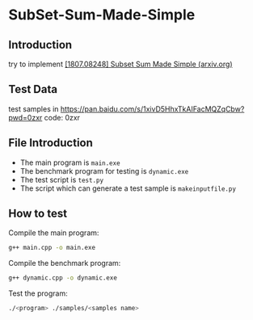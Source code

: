 # SubSet-Sum-Made-Simple
## Introduction
try to implement [\[1807.08248\] Subset Sum Made Simple (arxiv.org)](https://arxiv.org/abs/1807.08248)

## Test Data
test samples in
https://pan.baidu.com/s/1xivD5HhxTkAIFacMQZqCbw?pwd=0zxr 
code: 0zxr 

## File Introduction
- The main program is `main.exe`
- The benchmark program for testing is `dynamic.exe`
- The test script is `test.py`
- The script which can generate a test sample is `makeinputfile.py`

## How to test
Compile the main program:

```sh
g++ main.cpp -o main.exe 
```


Compile the benchmark program:

```sh
g++ dynamic.cpp -o dynamic.exe 
```


Test the program:

```sh
./<program> ./samples/<samples name> 
```

